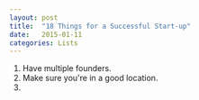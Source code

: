 ```yaml
---
layout: post
title:  "18 Things for a Successful Start-up"
date:   2015-01-11
categories: Lists
---
```


1. Have multiple founders.
2. Make sure you're in a good location.
3. 

